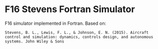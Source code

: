 # F16 Stevens Fortran Simulator

F16 simulator implemented in Fortran. Based on:

`Stevens, B. L., Lewis, F. L., & Johnson, E. N. (2015). Aircraft control and simulation: dynamics, controls design, and autonomous systems. John Wiley & Sons`

